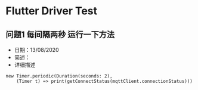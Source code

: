 # Flutter Driver Test
## 问题1  每间隔两秒 运行一下方法

- 日期：13/08/2020
- 简述：
- 详细描述 

```
new Timer.periodic(Duration(seconds: 2),
    (Timer t) => print(getConnectStatus(mqttClient.connectionStatus)))


```

